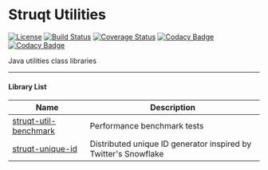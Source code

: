 Struqt Utilities
================

[![License](https://img.shields.io/github/license/struqt/struqt-utilities.svg)](https://raw.githubusercontent.com/struqt/struqt-utilities/release/1.0/LICENSE)
[![Build Status](https://travis-ci.org/struqt/struqt-utilities.svg?branch=release/1.0)](https://travis-ci.org/struqt/struqt-utilities)
[![Coverage Status](https://coveralls.io/repos/github/struqt/struqt-utilities/badge.svg?branch=release/1.0)](https://coveralls.io/github/struqt/struqt-utilities?branch=release/1.0)
[![Codacy Badge](https://api.codacy.com/project/badge/Grade/1aa0433b4e494aba9fe76a5e2b685332?branch=release/1.0)](https://www.codacy.com/app/wangkang/struqt-utilities?utm_source=github.com&amp;utm_medium=referral&amp;utm_content=struqt/struqt-utilities&amp;utm_campaign=Badge_Grade)
[![Codacy Badge](https://api.codacy.com/project/badge/Coverage/1aa0433b4e494aba9fe76a5e2b685332?branch=release/1.0)](https://www.codacy.com/app/wangkang/struqt-utilities?utm_source=github.com&utm_medium=referral&utm_content=struqt/struqt-utilities&utm_campaign=Badge_Coverage)

Java utilities class libraries

------------------------------

#### Library List

| Name               | Description        |
|--------------------|--------------------|
|[struqt-util-benchmark](/struqt-util-benchmark)|Performance benchmark tests|
|[struqt-unique-id](/struqt-unique-id)|Distributed unique ID generator inspired by Twitter's Snowflake|
